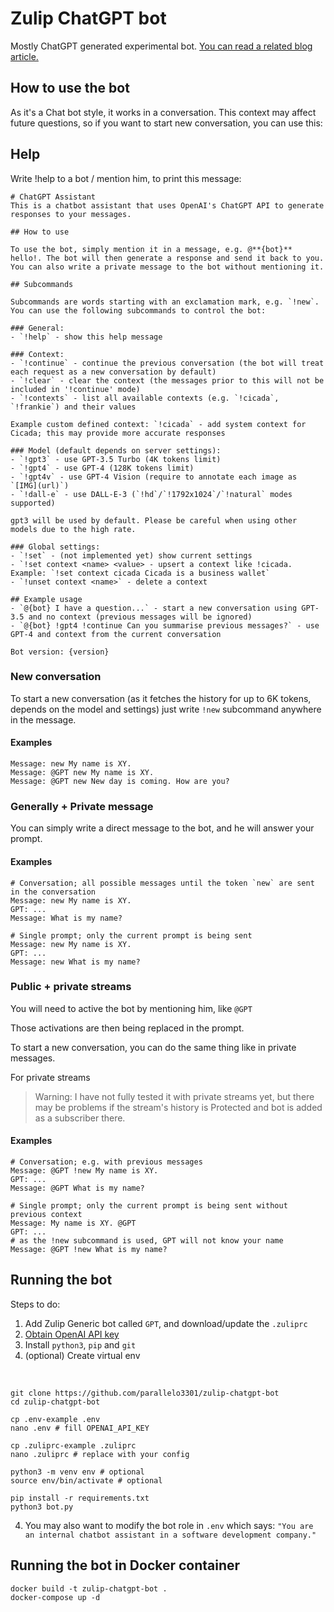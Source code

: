 # Zulip ChatGPT bot

Mostly ChatGPT generated experimental bot. [You can read a related blog article.](https://blog.parallelo3301.org/blog/creating-a-zulip-bot-with-chatgpt/)

## How to use the bot

As it's a Chat bot style, it works in a conversation. This context may affect future questions, so if you want to start new conversation, you can use this:


## Help

Write !help to a bot / mention him, to print this message:
```
# ChatGPT Assistant
This is a chatbot assistant that uses OpenAI's ChatGPT API to generate responses to your messages.

## How to use

To use the bot, simply mention it in a message, e.g. @**{bot}** hello!. The bot will then generate a response and send it back to you.
You can also write a private message to the bot without mentioning it.

## Subcommands

Subcommands are words starting with an exclamation mark, e.g. `!new`.
You can use the following subcommands to control the bot:

### General:
- `!help` - show this help message

### Context:
- `!continue` - continue the previous conversation (the bot will treat each request as a new conversation by default)
- `!clear` - clear the context (the messages prior to this will not be included in '!continue' mode)
- `!contexts` - list all available contexts (e.g. `!cicada`, `!frankie`) and their values

Example custom defined context: `!cicada` - add system context for Cicada; this may provide more accurate responses

### Model (default depends on server settings):
- `!gpt3` - use GPT-3.5 Turbo (4K tokens limit)
- `!gpt4` - use GPT-4 (128K tokens limit)
- `!gpt4v` - use GPT-4 Vision (require to annotate each image as `[IMG](url)`)
- `!dall-e` - use DALL-E-3 (`!hd`/`!1792x1024`/`!natural` modes supported)

gpt3 will be used by default. Please be careful when using other models due to the high rate.

### Global settings:
- `!set` - (not implemented yet) show current settings
- `!set context <name> <value> - upsert a context like !cicada. Example: `!set context cicada Cicada is a business wallet`
- `!unset context <name>` - delete a context

## Example usage
- `@{bot} I have a question...` - start a new conversation using GPT-3.5 and no context (previous messages will be ignored)
- `@{bot} !gpt4 !continue Can you summarise previous messages?` - use GPT-4 and context from the current conversation

Bot version: {version}
```

### New conversation 

To start a new conversation (as it fetches the history for up to 6K tokens, depends on the model and settings) just write `!new` subcommand anywhere in the message.

#### Examples

```
Message: new My name is XY.
Message: @GPT new My name is XY.
Message: @GPT new New day is coming. How are you?
```

### Generally + Private message

You can simply write a direct message to the bot, and he will answer your prompt.

#### Examples

```
# Conversation; all possible messages until the token `new` are sent in the conversation
Message: new My name is XY.
GPT: ...
Message: What is my name?

# Single prompt; only the current prompt is being sent
Message: new My name is XY.
GPT: ...
Message: new What is my name?
```

### Public + private streams

You will need to active the bot by mentioning him, like `@GPT`

Those activations are then being replaced in the prompt.

To start a new conversation, you can do the same thing like in private messages.

For private streams

> Warning: I have not fully tested it with private streams yet, but there may be problems if the stream's history is Protected and bot is added as a subscriber there.


#### Examples

```
# Conversation; e.g. with previous messages
Message: @GPT !new My name is XY.
GPT: ...
Message: @GPT What is my name?

# Single prompt; only the current prompt is being sent without previous context
Message: My name is XY. @GPT
GPT: ...
# as the !new subcommand is used, GPT will not know your name
Message: @GPT !new What is my name?
```


## Running the bot

Steps to do:

1. Add Zulip Generic bot called `GPT`, and download/update the `.zuliprc`
2. [Obtain OpenAI API key](https://platform.openai.com/account/api-keys)
3. Install `python3`, `pip` and `git`
4. (optional) Create virtual env

<br>

```shell
git clone https://github.com/parallelo3301/zulip-chatgpt-bot
cd zulip-chatgpt-bot

cp .env-example .env
nano .env # fill OPENAI_API_KEY

cp .zuliprc-example .zuliprc
nano .zuliprc # replace with your config

python3 -m venv env # optional
source env/bin/activate # optional

pip install -r requirements.txt
python3 bot.py
```

4. You may also want to modify the bot role in `.env` which says: `"You are an internal chatbot assistant in a software development company."`


## Running the bot in Docker container

```
docker build -t zulip-chatgpt-bot .
docker-compose up -d 
```

